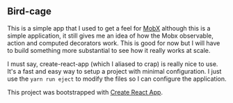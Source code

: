 ## Bird-cage
This is a simple app that I used to get a feel for [MobX](https://github.com/mobxjs/mobx)
although this is a simple application, it still gives me an idea of how the Mobx
observable, action and computed decorators work. This is good for now but I will
have to build something more substantial to see how it really works at scale.

I must say, create-react-app (which I aliased to crap) is really nice to use.
It's a fast and easy way to setup a project with minimal configuration. I just use the
`yarn run eject` to modify the files so I can configure the application.

This project was bootstrapped with [Create React App](https://github.com/facebookincubator/create-react-app).
